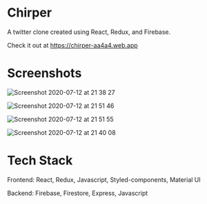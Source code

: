 # Chirper
A twitter clone created using React, Redux, and Firebase.

Check it out at https://chirper-aa4a4.web.app

# Screenshots
![Screenshot 2020-07-12 at 21 38 27](https://user-images.githubusercontent.com/46464571/87249627-56433f00-c48a-11ea-9931-cc7045bf4a41.png)

![Screenshot 2020-07-12 at 21 51 46](https://user-images.githubusercontent.com/46464571/87249639-63602e00-c48a-11ea-9f29-341e320fe51b.png)

![Screenshot 2020-07-12 at 21 51 55](https://user-images.githubusercontent.com/46464571/87249654-73780d80-c48a-11ea-9074-f886bb702d48.png)

![Screenshot 2020-07-12 at 21 40 08](https://user-images.githubusercontent.com/46464571/87249659-7c68df00-c48a-11ea-89dc-782713ae34bc.png)

# Tech Stack

Frontend: React, Redux, Javascript, Styled-components, Material UI

Backend: Firebase, Firestore, Express, Javascript

